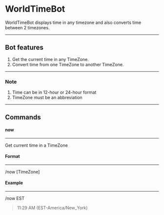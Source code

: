 # WorldTimeBot

WorldTimeBot displays time in any timezone and also converts time between 2 timezones.

-----------------------------------------------------------------------

## Bot features

1. Get the current time in any TimeZone.
2. Convert time from one TimeZone to another TimeZone.

-----------------------------------------------------------------------

### Note
1. Time can be in 12-hour or 24-hour format 
2. TimeZone must be an abbreviation

-----------------------------------------------------------------------

## Commands

#### now
---
Get current time in a TimeZone
#### Format
-----
/now [TimeZone]
#### Example
-----
/now EST
>11:29 AM (EST-America/New_York)
